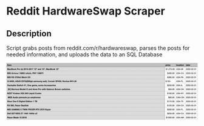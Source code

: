 # Reddit HardwareSwap Scraper

## Description
 Script grabs posts from reddit.com/r/hardwareswap, parses the posts for needed information, and uploads the data to an SQL Database
 
<img src="https://github.com/joshuarreid/Reddit-Scraper/blob/main/HardwareSwap.png" />

